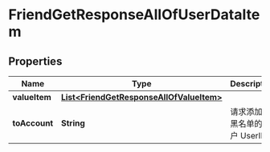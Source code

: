 

# FriendGetResponseAllOfUserDataItem


## Properties

| Name | Type | Description | Notes |
|------------ | ------------- | ------------- | -------------|
|**valueItem** | [**List&lt;FriendGetResponseAllOfValueItem&gt;**](FriendGetResponseAllOfValueItem.md) |  |  [optional] |
|**toAccount** | **String** | 请求添加为黑名单的用户 UserID |  [optional] |



